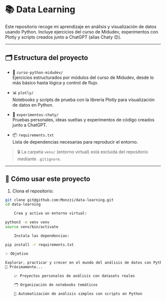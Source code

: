 # 📚 Data Learning

Este repositorio recoge mi aprendizaje en análisis y visualización de datos usando Python. Incluye ejercicios del curso de Midudev, experimentos con Plotly y scripts creados junto a ChatGPT (alias Chaty 😊).

---

## 🗂 Estructura del proyecto

- 📘 `curso-python-midudev/`  
  Ejercicios estructurados por módulos del curso de Midudev, desde lo más básico hasta lógica y control de flujo.

- 📊 `plotly/`  
  Notebooks y scripts de prueba con la librería Plotly para visualización de datos en Python.

- 🧪 `experimentos-chaty/`  
  Pruebas personales, ideas sueltas y experimentos de código creados junto a ChatGPT.

- 📦 `requirements.txt`  
  Lista de dependencias necesarias para reproducir el entorno.

> 🔒 La carpeta `venv/` (entorno virtual) está excluida del repositorio mediante `.gitignore`.

---

## 🚀 Cómo usar este proyecto

1. Clona el repositorio:
```bash
git clone git@github.com:Monzzi/data-learning.git
cd data-learning

    Crea y activa un entorno virtual:

python3 -m venv venv
source venv/bin/activate

    Instala las dependencias:

pip install -r requirements.txt

✨ Objetivo

Explorar, practicar y crecer en el mundo del análisis de datos con Python, desarrollando habilidades desde cero y creando una base sólida para futuros proyectos en ciencia de datos y visualización.
🧠 Próximamente...

    📈 Proyectos personales de análisis con datasets reales

    🗂 Organización de notebooks temáticos

    🧰 Automatización de análisis simples con scripts en Python
